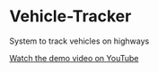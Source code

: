 # Vehicle-Tracker
System to track vehicles on highways

[Watch the demo video on YouTube](https://www.youtube.com/watch?v=ajGkoF8EH88)
